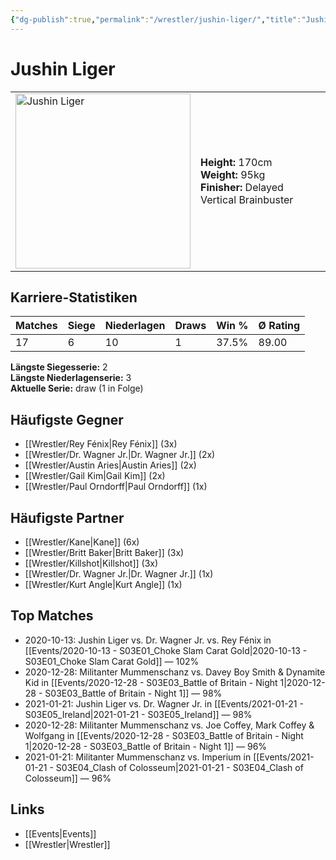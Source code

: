 ```yaml
---
{"dg-publish":true,"permalink":"/wrestler/jushin-liger/","title":"Jushin Liger","tags":["wrestler"],"noteIcon":""}
---
```



# Jushin Liger

<table>
        <tr>
        <td><img src="https://github.com/CptSpaulding1980/choke-slam-wrestling/releases/download/images/Jushin_Liger.png" width="280" alt="Jushin Liger"></td>
        <td>
        <b>Height:</b> 170cm<br>
        <b>Weight:</b> 95kg<br>
        <b>Finisher:</b> Delayed Vertical Brainbuster<br>
        </td>
        </tr>
        </table>
        
## Karriere-Statistiken

| Matches | Siege | Niederlagen | Draws | Win % | Ø Rating |
|---------|-------|-------------|-------|-------|-----------|
| 17 | 6 | 10 | 1 | 37.5% | 89.00 |

**Längste Siegesserie:** 2<br>**Längste Niederlagenserie:** 3<br>**Aktuelle Serie:** draw (1 in Folge)


## Häufigste Gegner
- [[Wrestler/Rey Fénix\|Rey Fénix]] (3x)
- [[Wrestler/Dr. Wagner Jr.\|Dr. Wagner Jr.]] (2x)
- [[Wrestler/Austin Aries\|Austin Aries]] (2x)
- [[Wrestler/Gail Kim\|Gail Kim]] (2x)
- [[Wrestler/Paul Orndorff\|Paul Orndorff]] (1x)

## Häufigste Partner
- [[Wrestler/Kane\|Kane]] (6x)
- [[Wrestler/Britt Baker\|Britt Baker]] (3x)
- [[Wrestler/Killshot\|Killshot]] (3x)
- [[Wrestler/Dr. Wagner Jr.\|Dr. Wagner Jr.]] (1x)
- [[Wrestler/Kurt Angle\|Kurt Angle]] (1x)

## Top Matches
- 2020-10-13: Jushin Liger vs. Dr. Wagner Jr. vs. Rey Fénix in [[Events/2020-10-13 - S03E01_Choke Slam Carat Gold\|2020-10-13 - S03E01_Choke Slam Carat Gold]] — 102%
- 2020-12-28: Militanter Mummenschanz vs. Davey Boy Smith & Dynamite Kid in [[Events/2020-12-28 - S03E03_Battle of Britain - Night 1\|2020-12-28 - S03E03_Battle of Britain - Night 1]] — 98%
- 2021-01-21: Jushin Liger vs. Dr. Wagner Jr. in [[Events/2021-01-21 - S03E05_Ireland\|2021-01-21 - S03E05_Ireland]] — 98%
- 2020-12-28: Militanter Mummenschanz vs. Joe Coffey, Mark Coffey & Wolfgang in [[Events/2020-12-28 - S03E03_Battle of Britain - Night 1\|2020-12-28 - S03E03_Battle of Britain - Night 1]] — 96%
- 2021-01-21: Militanter Mummenschanz vs. Imperium in [[Events/2021-01-21 - S03E04_Clash of Colosseum\|2021-01-21 - S03E04_Clash of Colosseum]] — 96%

## Links
- [[Events\|Events]]
- [[Wrestler\|Wrestler]]
